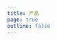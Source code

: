 ```yaml
---
title: 产品
page: true
outline: false
---
```


<script setup>
import AllProducts from '../../AllProducts.vue'
</script>

<AllProducts category="球阀,配件" />
